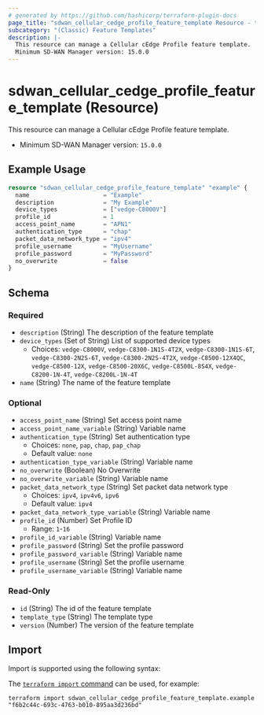 ```yaml
---
# generated by https://github.com/hashicorp/terraform-plugin-docs
page_title: "sdwan_cellular_cedge_profile_feature_template Resource - terraform-provider-sdwan"
subcategory: "(Classic) Feature Templates"
description: |-
  This resource can manage a Cellular cEdge Profile feature template.
  Minimum SD-WAN Manager version: 15.0.0
---
```


# sdwan_cellular_cedge_profile_feature_template (Resource)

This resource can manage a Cellular cEdge Profile feature template.
  - Minimum SD-WAN Manager version: `15.0.0`

## Example Usage

```terraform
resource "sdwan_cellular_cedge_profile_feature_template" "example" {
  name                     = "Example"
  description              = "My Example"
  device_types             = ["vedge-C8000V"]
  profile_id               = 1
  access_point_name        = "APN1"
  authentication_type      = "chap"
  packet_data_network_type = "ipv4"
  profile_username         = "MyUsername"
  profile_password         = "MyPassword"
  no_overwrite             = false
}
```

<!-- schema generated by tfplugindocs -->
## Schema

### Required

- `description` (String) The description of the feature template
- `device_types` (Set of String) List of supported device types
  - Choices: `vedge-C8000V`, `vedge-C8300-1N1S-4T2X`, `vedge-C8300-1N1S-6T`, `vedge-C8300-2N2S-6T`, `vedge-C8300-2N2S-4T2X`, `vedge-C8500-12X4QC`, `vedge-C8500-12X`, `vedge-C8500-20X6C`, `vedge-C8500L-8S4X`, `vedge-C8200-1N-4T`, `vedge-C8200L-1N-4T`
- `name` (String) The name of the feature template

### Optional

- `access_point_name` (String) Set access point name
- `access_point_name_variable` (String) Variable name
- `authentication_type` (String) Set authentication type
  - Choices: `none`, `pap`, `chap`, `pap_chap`
  - Default value: `none`
- `authentication_type_variable` (String) Variable name
- `no_overwrite` (Boolean) No Overwrite
- `no_overwrite_variable` (String) Variable name
- `packet_data_network_type` (String) Set packet data network type
  - Choices: `ipv4`, `ipv4v6`, `ipv6`
  - Default value: `ipv4`
- `packet_data_network_type_variable` (String) Variable name
- `profile_id` (Number) Set Profile ID
  - Range: `1`-`16`
- `profile_id_variable` (String) Variable name
- `profile_password` (String) Set the profile password
- `profile_password_variable` (String) Variable name
- `profile_username` (String) Set the profile username
- `profile_username_variable` (String) Variable name

### Read-Only

- `id` (String) The id of the feature template
- `template_type` (String) The template type
- `version` (Number) The version of the feature template

## Import

Import is supported using the following syntax:

The [`terraform import` command](https://developer.hashicorp.com/terraform/cli/commands/import) can be used, for example:

```shell
terraform import sdwan_cellular_cedge_profile_feature_template.example "f6b2c44c-693c-4763-b010-895aa3d236bd"
```
